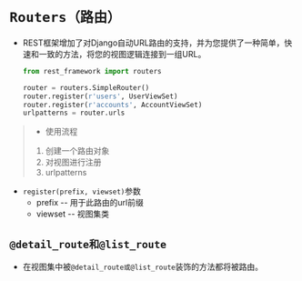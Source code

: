 # `Routers（路由）`

- REST框架增加了对Django自动URL路由的支持，并为您提供了一种简单，快速和一致的方法，将您的视图逻辑连接到一组URL。

  ```python
  from rest_framework import routers
  
  router = routers.SimpleRouter()
  router.register(r'users', UserViewSet)
  router.register(r'accounts', AccountViewSet)
  urlpatterns = router.urls
  ```

  

>- 使用流程
>
>1. 创建一个路由对象
>2. 对视图进行注册
>3. urlpatterns

- `register(prefix, viewset)`参数
  - prefix -- 用于此路由的url前缀
  - viewset -- 视图集类

## `@detail_route和@list_route`

- 在视图集中被`@detail_route或@list_route`装饰的方法都将被路由。

